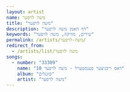 ```yaml
---
layout: artist
name: משה לויפער
title: "משה לויפער"
description: "דף האמן משה לויפער"
keywords: "שירים, מוזיקה, משה לויפער"
permalink: /artists/משה-לויפער/
redirect_from:
  - /artists/list/משה לויפער
songs:
  - number: "33309"
    name: "10 דאס ריבניצער פענסטערל - משה לויפער"
    album: "סינגלים"
    artist: "משה לויפער"
---
```

